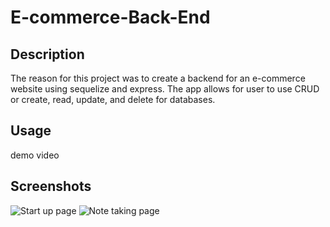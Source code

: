 # E-commerce-Back-End

## Description

The reason for this project was to create a backend for an e-commerce website using sequelize and express. The app allows for user to use CRUD or create, read, update, and delete for databases. 

## Usage
 
demo video


## Screenshots
![Start up page](./public/assets/images/1.png)
![Note taking page](./public/assets/images/2.png)
